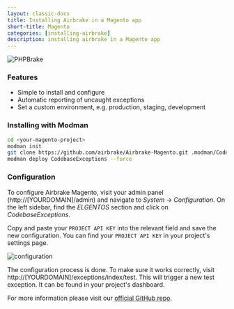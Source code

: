 ```yaml
---
layout: classic-docs
title: Installing Airbrake in a Magento app
short-title: Magento
categories: [installing-airbrake]
description: installing airbrake in a Magento app
---
```


![PHPBrake](https://s3.amazonaws.com/document-resources/phpbrakeman.png)

### Features
* Simple to install and configure
* Automatic reporting of uncaught exceptions
* Set a custom environment, e.g. production, staging, development

### Installing with Modman

```bash
cd <your-magento-project>
modman init
git clone https://github.com/airbrake/Airbrake-Magento.git .modman/CodebaseExceptions
modman deploy CodebaseExceptions --force
```

### Configuration

To configure Airbrake Magento, visit your admin panel
(http://\[YOURDOMAIN\]/admin) and navigate to _System_ → _Configuration_. On the
left sidebar, find the _ELGENTOS_ section and click on _CodebaseExceptions_.

Copy and paste your `PROJECT API KEY` into the relevant field and save the new
configuration. You can find your `PROJECT API KEY` in your project's settings
page.

![configuration](https://s3.amazonaws.com/airbrake-misc-assets/airbrake_magento.png)

The configuration process is done. To make sure it works correctly, visit
http://\[YOURDOMAIN\]/exceptions/index/test. This will trigger a new test
exception. It can be found in your project's dashboard.

For more information please visit our
[official GitHub repo](https://github.com/airbrake/Airbrake-Magento).
